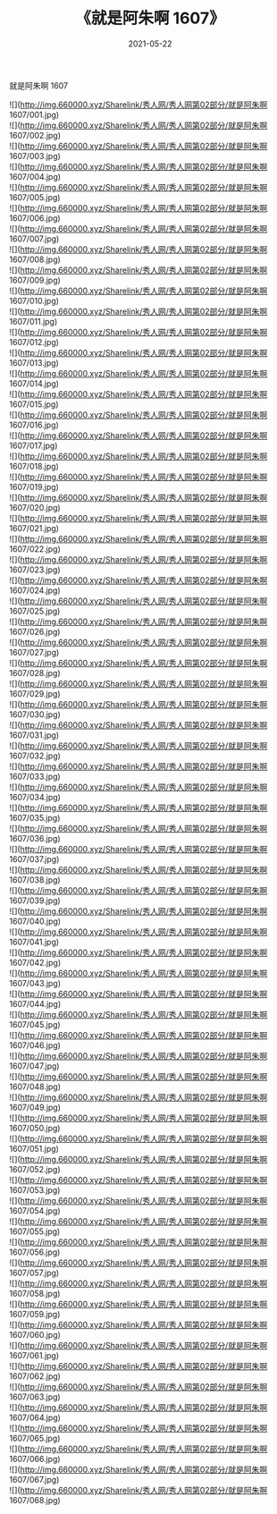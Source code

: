 ﻿---
layout: post
title:  《就是阿朱啊 1607》
date:   2021-05-22
img: http://img.660000.xyz/Sharelink/秀人网/秀人网第02部分/就是阿朱啊 1607/000.jpg
categories: [美女, 清纯, 唯美]
---

就是阿朱啊 1607

  ![](http://img.660000.xyz/Sharelink/秀人网/秀人网第02部分/就是阿朱啊 1607/001.jpg) <br> ![](http://img.660000.xyz/Sharelink/秀人网/秀人网第02部分/就是阿朱啊 1607/002.jpg) <br> ![](http://img.660000.xyz/Sharelink/秀人网/秀人网第02部分/就是阿朱啊 1607/003.jpg) <br> ![](http://img.660000.xyz/Sharelink/秀人网/秀人网第02部分/就是阿朱啊 1607/004.jpg) <br> ![](http://img.660000.xyz/Sharelink/秀人网/秀人网第02部分/就是阿朱啊 1607/005.jpg) <br> ![](http://img.660000.xyz/Sharelink/秀人网/秀人网第02部分/就是阿朱啊 1607/006.jpg) <br> ![](http://img.660000.xyz/Sharelink/秀人网/秀人网第02部分/就是阿朱啊 1607/007.jpg) <br> ![](http://img.660000.xyz/Sharelink/秀人网/秀人网第02部分/就是阿朱啊 1607/008.jpg) <br> ![](http://img.660000.xyz/Sharelink/秀人网/秀人网第02部分/就是阿朱啊 1607/009.jpg) <br> ![](http://img.660000.xyz/Sharelink/秀人网/秀人网第02部分/就是阿朱啊 1607/010.jpg) <br> ![](http://img.660000.xyz/Sharelink/秀人网/秀人网第02部分/就是阿朱啊 1607/011.jpg) <br> ![](http://img.660000.xyz/Sharelink/秀人网/秀人网第02部分/就是阿朱啊 1607/012.jpg) <br> ![](http://img.660000.xyz/Sharelink/秀人网/秀人网第02部分/就是阿朱啊 1607/013.jpg) <br> ![](http://img.660000.xyz/Sharelink/秀人网/秀人网第02部分/就是阿朱啊 1607/014.jpg) <br> ![](http://img.660000.xyz/Sharelink/秀人网/秀人网第02部分/就是阿朱啊 1607/015.jpg) <br> ![](http://img.660000.xyz/Sharelink/秀人网/秀人网第02部分/就是阿朱啊 1607/016.jpg) <br> ![](http://img.660000.xyz/Sharelink/秀人网/秀人网第02部分/就是阿朱啊 1607/017.jpg) <br> ![](http://img.660000.xyz/Sharelink/秀人网/秀人网第02部分/就是阿朱啊 1607/018.jpg) <br> ![](http://img.660000.xyz/Sharelink/秀人网/秀人网第02部分/就是阿朱啊 1607/019.jpg) <br> ![](http://img.660000.xyz/Sharelink/秀人网/秀人网第02部分/就是阿朱啊 1607/020.jpg) <br> ![](http://img.660000.xyz/Sharelink/秀人网/秀人网第02部分/就是阿朱啊 1607/021.jpg) <br> ![](http://img.660000.xyz/Sharelink/秀人网/秀人网第02部分/就是阿朱啊 1607/022.jpg) <br> ![](http://img.660000.xyz/Sharelink/秀人网/秀人网第02部分/就是阿朱啊 1607/023.jpg) <br> ![](http://img.660000.xyz/Sharelink/秀人网/秀人网第02部分/就是阿朱啊 1607/024.jpg) <br> ![](http://img.660000.xyz/Sharelink/秀人网/秀人网第02部分/就是阿朱啊 1607/025.jpg) <br> ![](http://img.660000.xyz/Sharelink/秀人网/秀人网第02部分/就是阿朱啊 1607/026.jpg) <br> ![](http://img.660000.xyz/Sharelink/秀人网/秀人网第02部分/就是阿朱啊 1607/027.jpg) <br> ![](http://img.660000.xyz/Sharelink/秀人网/秀人网第02部分/就是阿朱啊 1607/028.jpg) <br> ![](http://img.660000.xyz/Sharelink/秀人网/秀人网第02部分/就是阿朱啊 1607/029.jpg) <br> ![](http://img.660000.xyz/Sharelink/秀人网/秀人网第02部分/就是阿朱啊 1607/030.jpg) <br> ![](http://img.660000.xyz/Sharelink/秀人网/秀人网第02部分/就是阿朱啊 1607/031.jpg) <br> ![](http://img.660000.xyz/Sharelink/秀人网/秀人网第02部分/就是阿朱啊 1607/032.jpg) <br> ![](http://img.660000.xyz/Sharelink/秀人网/秀人网第02部分/就是阿朱啊 1607/033.jpg) <br> ![](http://img.660000.xyz/Sharelink/秀人网/秀人网第02部分/就是阿朱啊 1607/034.jpg) <br> ![](http://img.660000.xyz/Sharelink/秀人网/秀人网第02部分/就是阿朱啊 1607/035.jpg) <br> ![](http://img.660000.xyz/Sharelink/秀人网/秀人网第02部分/就是阿朱啊 1607/036.jpg) <br> ![](http://img.660000.xyz/Sharelink/秀人网/秀人网第02部分/就是阿朱啊 1607/037.jpg) <br> ![](http://img.660000.xyz/Sharelink/秀人网/秀人网第02部分/就是阿朱啊 1607/038.jpg) <br> ![](http://img.660000.xyz/Sharelink/秀人网/秀人网第02部分/就是阿朱啊 1607/039.jpg) <br> ![](http://img.660000.xyz/Sharelink/秀人网/秀人网第02部分/就是阿朱啊 1607/040.jpg) <br> ![](http://img.660000.xyz/Sharelink/秀人网/秀人网第02部分/就是阿朱啊 1607/041.jpg) <br> ![](http://img.660000.xyz/Sharelink/秀人网/秀人网第02部分/就是阿朱啊 1607/042.jpg) <br> ![](http://img.660000.xyz/Sharelink/秀人网/秀人网第02部分/就是阿朱啊 1607/043.jpg) <br> ![](http://img.660000.xyz/Sharelink/秀人网/秀人网第02部分/就是阿朱啊 1607/044.jpg) <br> ![](http://img.660000.xyz/Sharelink/秀人网/秀人网第02部分/就是阿朱啊 1607/045.jpg) <br> ![](http://img.660000.xyz/Sharelink/秀人网/秀人网第02部分/就是阿朱啊 1607/046.jpg) <br> ![](http://img.660000.xyz/Sharelink/秀人网/秀人网第02部分/就是阿朱啊 1607/047.jpg) <br> ![](http://img.660000.xyz/Sharelink/秀人网/秀人网第02部分/就是阿朱啊 1607/048.jpg) <br> ![](http://img.660000.xyz/Sharelink/秀人网/秀人网第02部分/就是阿朱啊 1607/049.jpg) <br> ![](http://img.660000.xyz/Sharelink/秀人网/秀人网第02部分/就是阿朱啊 1607/050.jpg) <br> ![](http://img.660000.xyz/Sharelink/秀人网/秀人网第02部分/就是阿朱啊 1607/051.jpg) <br> ![](http://img.660000.xyz/Sharelink/秀人网/秀人网第02部分/就是阿朱啊 1607/052.jpg) <br> ![](http://img.660000.xyz/Sharelink/秀人网/秀人网第02部分/就是阿朱啊 1607/053.jpg) <br> ![](http://img.660000.xyz/Sharelink/秀人网/秀人网第02部分/就是阿朱啊 1607/054.jpg) <br> ![](http://img.660000.xyz/Sharelink/秀人网/秀人网第02部分/就是阿朱啊 1607/055.jpg) <br> ![](http://img.660000.xyz/Sharelink/秀人网/秀人网第02部分/就是阿朱啊 1607/056.jpg) <br> ![](http://img.660000.xyz/Sharelink/秀人网/秀人网第02部分/就是阿朱啊 1607/057.jpg) <br> ![](http://img.660000.xyz/Sharelink/秀人网/秀人网第02部分/就是阿朱啊 1607/058.jpg) <br> ![](http://img.660000.xyz/Sharelink/秀人网/秀人网第02部分/就是阿朱啊 1607/059.jpg) <br> ![](http://img.660000.xyz/Sharelink/秀人网/秀人网第02部分/就是阿朱啊 1607/060.jpg) <br> ![](http://img.660000.xyz/Sharelink/秀人网/秀人网第02部分/就是阿朱啊 1607/061.jpg) <br> ![](http://img.660000.xyz/Sharelink/秀人网/秀人网第02部分/就是阿朱啊 1607/062.jpg) <br> ![](http://img.660000.xyz/Sharelink/秀人网/秀人网第02部分/就是阿朱啊 1607/063.jpg) <br> ![](http://img.660000.xyz/Sharelink/秀人网/秀人网第02部分/就是阿朱啊 1607/064.jpg) <br> ![](http://img.660000.xyz/Sharelink/秀人网/秀人网第02部分/就是阿朱啊 1607/065.jpg) <br> ![](http://img.660000.xyz/Sharelink/秀人网/秀人网第02部分/就是阿朱啊 1607/066.jpg) <br> ![](http://img.660000.xyz/Sharelink/秀人网/秀人网第02部分/就是阿朱啊 1607/067.jpg) <br> ![](http://img.660000.xyz/Sharelink/秀人网/秀人网第02部分/就是阿朱啊 1607/068.jpg) <br>